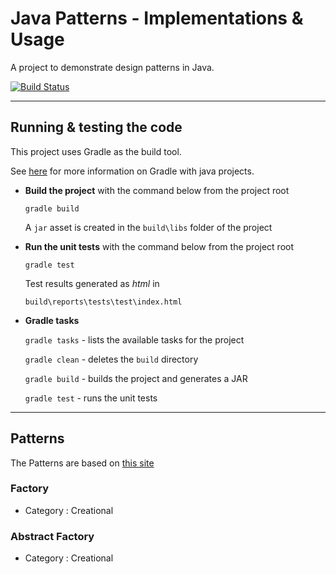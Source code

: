 # Java Patterns - Implementations & Usage

A project to demonstrate design patterns in Java.

[![Build Status](https://travis-ci.org/finnerjones/javapatterns.svg?branch=develop)](https://travis-ci.org/finnerjones/javapatterns)

----

## Running & testing the code

This project uses Gradle as the build tool.

See [here](https://docs.gradle.org/current/userguide/tutorial_java_projects.html) for more information on Gradle with java projects.


* **Build the project** with the command below from the project root

   `gradle build`

   A `jar` asset is created in the `build\libs` folder of the project

* **Run the unit tests** with the command below from the project root

   `gradle test`

   Test results generated as *html* in 
   
   `build\reports\tests\test\index.html`
  
* **Gradle tasks** 
   
   `gradle tasks`  -  lists the available tasks for the project
   
   `gradle clean`  -  deletes the `build` directory
   
   `gradle build`  -  builds the project and generates a JAR
   
   `gradle test`   -  runs the unit tests
   
   
----

## Patterns

The Patterns are based on [this site](https://www.tutorialspoint.com/design_pattern/)

### Factory

* Category : Creational

### Abstract Factory

* Category : Creational